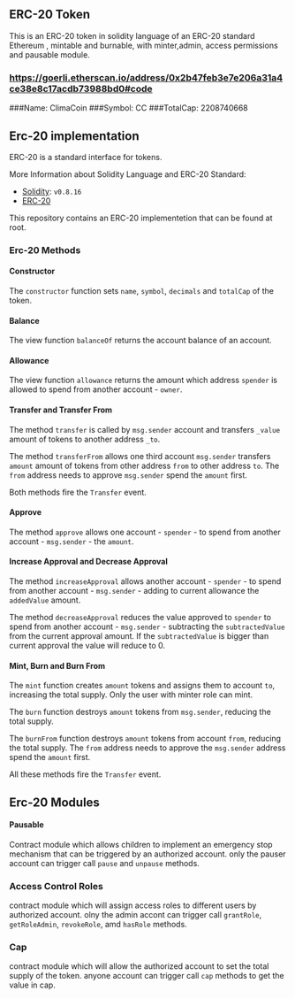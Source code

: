 ## ERC-20 Token

This is an ERC-20 token in solidity language of an ERC-20 standard Ethereum , mintable and burnable, with minter,admin, access permissions and pausable module.

### https://goerli.etherscan.io/address/0x2b47feb3e7e206a31a4ce38e8c17acdb73988bd0#code
###Name:     ClimaCoin
###Symbol:   CC
###TotalCap: 2208740668

## Erc-20 implementation

ERC-20 is a standard interface for tokens.

More Information about Solidity Language and ERC-20 Standard:

- [Solidity](https://solidity.readthedocs.io/en/v0.8.16/): `v0.8.16`
- [ERC-20](https://eips.ethereum.org/EIPS/eip-20)

This repository contains an ERC-20 implementetion that can be found at root.

### Erc-20 Methods

#### Constructor

The `constructor` function sets `name`, `symbol`, `decimals` and `totalCap` of the token.

#### Balance

The view function `balanceOf` returns the account balance of an account.
 
#### Allowance

The view function `allowance` returns the amount which address `spender` is allowed to spend from another account - `owner`.

#### Transfer and Transfer From

The method `transfer` is called by `msg.sender` account and transfers `_value` amount of tokens to another address `_to`.

The method `transferFrom` allows one third account `msg.sender` transfers `amount` amount of tokens from other address `from` to other address `to`. The `from` address needs to approve `msg.sender` spend the `amount` first.

Both methods fire the `Transfer` event.

#### Approve

The method `approve` allows one account - `spender` - to spend from another account - `msg.sender` - the `amount`.
 
#### Increase Approval and Decrease Approval
 

The method `increaseApproval` allows another account - `spender` - to spend from another account - `msg.sender` - adding to current allowance the `addedValue` amount.

The method `decreaseApproval` reduces the value approved to `spender` to spend from another account - `msg.sender` - subtracting the `subtractedValue` from the current approval amount. If the `subtractedValue` is bigger than current approval the value will reduce to 0.

#### Mint, Burn and Burn From

The `mint` function creates `amount` tokens and assigns them to account `to`, increasing the total supply. Only the user with minter role can mint.

The `burn` function destroys `amount` tokens from `msg.sender`, reducing the total supply.

The `burnFrom` function destroys `amount` tokens from account `from`, reducing the total supply. The `from` address needs to approve the `msg.sender` address spend the `amount` first.

All these methods fire the `Transfer` event.

## Erc-20 Modules


#### Pausable

Contract module which allows children to implement an emergency stop mechanism that can be triggered by an authorized account.
only the pauser account can trigger call `pause` and `unpause` methods.

### Access Control Roles
contract module which will assign access roles to different users by authorized account.
olny the admin accont can trigger call `grantRole`, `getRoleAdmin`, `revokeRole`, amd `hasRole` methods.

### Cap 
contract module which will allow the authorized account to set the total supply of the token.
anyone account can trigger call `cap` methods to get the value in cap.